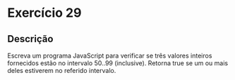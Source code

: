 # Exercício 29

## Descrição

Escreva um programa JavaScript para verificar se três valores inteiros fornecidos estão no intervalo 50..99 (inclusive). Retorna true se um ou mais deles estiverem no referido intervalo.
